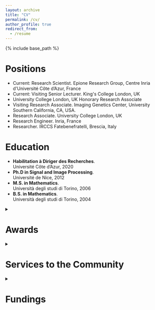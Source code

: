 ```yaml
---
layout: archive
title: "CV"
permalink: /cv/
author_profile: true
redirect_from:
  - /resume
---
```


{% include base_path %}


Positions
======
* Current: Research Scientist. Epione Research Group, Centre Inria d'Université Côte d’Azur, France
* Current: Visiting Senior Lecturer. King's College London, UK
* University College London, UK	Honorary Research Associate 
* Visiting Research Associate. Imaging Genetics Center, University Southern California, CA, USA.
* Research Associate. University College London, UK
* Research Engineer. Inria, France
* Researcher. IRCCS Fatebenefratelli, Brescia, Italy

Education
======
- **Habilitation à Diriger des Recherches**.\
Université Côte d’Azur, 2020
- **Ph.D in Signal and Image Processing**.\
Université de Nice, 2012
- **M.S. in Mathematics**.\
Università degli studi di Torino, 2006
- **B.S. in Mathematics**.\
 Università degli studi di Torino, 2004

<details>
  <summary>
  <h1> Awards </h1> 
  </summary>
  <br>
	
### Personal Awards:
	
- (2020-2028) Chair holder at 3IA Côte d’Azur (axis Core Elements of AI). 
- (2018-2024) Inria Research and Doctoral Supervision Award (RIPEC).
- (2018) Outstanding reviewer  of the conference NeurIPS 2018.
- (2015) Second position ex-aequo for the 2015 ERCIM Cor Baayen Award.\
          *Most promising European young researcher in computer science and applied mathematics*
- (2011) Erbsmann Award Honorable Mention, Conference IPMI\
    *One of the most prestigious awards of the medical imaging community*

### As Research Director:

- (2024) UNICANCER Innovation Award to projet Federated-PET\
  *Co-PI with Dr. O. Humbert, Hospital A. Lacassagne, Nice, France*
- (2022) Yann Fraboni (PhD). Best thesis award\
  *From Doctoral School STIC, Université Côte d’Azur*
- (2022) Yann Fraboni (PhD). Best paper award\
  *International Workshop on Trustworthy Federated Learning in Conjunction with IJCAI 2022.*
- (2021) Andrea Senacheribbe (MSc). Best Master Thesis Award\
  *From Politecnico di Torino*
- (2019) Sara Garbarino (Postdoc). Erbsmann award, Conference IPMI\
  *One of the most prestigious awards of the medical imaging community*
</details>

<details>
  <summary>
  <h1> Services to the Community  </h1> 
  </summary>
  <br>

## Conference Area Chair:

-	Neural Information Processing Systems (NeurIPS 2023, NeurIPS 2024), 
-	Computer Vision and Pattern Recognition (CVPR 2021-2023-2024), 
-	Medical Image Computing and Computer Assisted Intervention (MICCAI 2021-2022)

##  Editorial Activity:

-	Associate Editor of Medical Image Analysis (Elsevier) since 2021. 
-	Editorial Board Member of Scientific Reports (Nature Publishing Group) from 2014 to 2021. 

##  Organisation of Scientific Events (selection)

-	Organizing committee member of the 2023 edition of the IEEE International Symposium on Biomedical Imaging (ISBI), Cartagena (Colombia). In charge of student events organization. 
-	Organizing committee member of the 1st Colloque Français inter-3IA d’Intelligence Artificielle, 2023. 200 participants, 14 invited speakers. In charge of program definition and speaker invitation.
-	Co-chair of the 1st Tutorial on Trustworthy AI in medical imaging. Medical Image Computing and Computer Assisted Intervention conference, MICCAI 2022, Singapore.  
- 	Organizer of the Special Session “Security and Fairness in Collaborative Healthcare Data Analysis”, presented at the International Symposium of Biomedical Imaging (ISBI), 2021.
-	Organizer of a one-day hands-on session on the software Fed-BioMed to the Winter School AI4Health (HDH and 3IA) in 2021 and 2022, and to the Inria DFKI Summer School (2021).
-	Co-organiser of the Tutorial “Disease progression modeling with cross-sectional and longitudinal data”, presented at the International Conference Medical Image Computing and Computer Assisted Intervention (MICCAI) 2021, and at at the International Symposium of Biomedical Imaging (ISBI) 2021. 

</details>


<details>
  <summary>
  <h1> Fundings  </h1> 
  </summary>
  <br>

### Multi-modal biomedical data analysis & disease progression modeling

-	Michael J. Fox Foundation for Parkinson’s Research. Multimodal Dynamic Modelling and Prediction of Parkinsonian Symptom Progression. **WP leader** (2023-2027, 800k€, Inria funding: 200k€). PI Dr. B. Gutman (Illinois Institute of Technology, USA.)\
	*Disease progression modelling in Parkinson's Disease.* 
-	ANR. MITOMICS (2021-2025, 800kE, Inria funding: 200k€). **WP leader for multi-omics analysis.** PIs Prof. Vincent Procaccio (CHU Angers) and Sylvie Bannwarth (CHU Nice).\
	*Multi-omics analyses in rare disorders* 
-	Université Côte d’Azur. Project Meta-ImaGen (37k€). **PI**.\
	*Multi-centric brain image analysis in Alzheimer's disease*
-	Departement des Alpes Maritimes (PACA). Project Big Data for brain research (70k€). **PI**. \
`	*Large-scale imaging-genetics analysis in brain disorders.*

### Multi-centric biomedical data analysis & federated learning

- ANR. Operationalising federated learning for real-world biomedical applications (Fed-Ops) (2025-2029, 700k€, Inria funding: 300 k€). **PI.**\
	*ML-Ops for federated learning in healthcare* 
- ANR. JCJC project Fed-BioMed (2019-2023, 200k€). **PI**. \
        *Federated learning for healthcare applications.* 
- Franco-German bilateral program for AI. Project Trustworthy and Robust Artificial Intelligence (TRAIN) (2023-2027, 1.2M€, Inria funding: 350 k€). **PI for the French consortium**. German PI: Prof. Ghassan Karame (Ruhr-University Bochum). With EURECOM (France), Fraunhofer and Ruhr-University Bochum (Germany). 
- Institut National du Cancer (INCa). FEDERATED-PET (2022-2026, 1M€, Inria funding: 300k€). **Co-PI** with Prof. O. Humbert (Hospital Centre Antoine Lacassagne, France).\
	*French federated infrastructure for cancer image analysis.*                      
-	Horizon Europe. European Cancer Imaging Initiative (EUCAIM) (2023-2027, 17M€, Inria funding: 200k€). WP participant with 76 clinical and research partners across Europe. \
	*Interoperability of federated learning platforms in a large network of European cancer hospitals.*

</details>
